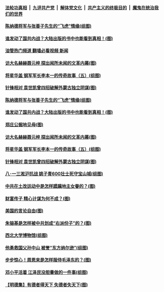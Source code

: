 ####  [法轮功真相](../../../../basic/blob/master/README.md?t=08151731) &nbsp;|&nbsp; [九评共产党](../../../../9ping.md/blob/master/README.md?t=08151731) &nbsp;|&nbsp; [解体党文化](../../../../jtdwh.md/blob/master/README.md?t=08151731)  &nbsp;|&nbsp; [共产主义的终极目的](../../../../gczydzjmd.md/blob/master/README.md?t=08151731) &nbsp;|&nbsp; [魔鬼在统治我们的世界](../../../../mgztzwmdsj.md/blob/master/README.md?t=08151731) 

#### [陈纳德将军与张善子先生的“飞虎”情缘(组图)](../pages/p6/1014325.md?t=08151731) 

#### [谁发动了国共内战？大陆出版的书中也能看到真相！(图)](../pages/p6/1013861.md?t=08151731) 

#### [油管热门频道 翻墙必看视频 新闻](http://45.76.130.85:81/youtube.html?08151731)

#### [访大名赫赫聂元梓 探出闻所未闻的文革内幕(图)](../pages/p6/1014278.md?t=08151731) 

#### [将星华盖 钢军军长李本一的传奇故事（五）(组图)](../pages/p6/1014242.md?t=08151731) 

#### [针锋相对 袁世凯曾四招破解外蒙古独立阴谋(图)](../pages/p6/1013864.md?t=08151731) 


#### [陈纳德将军与张善子先生的“飞虎”情缘(组图)](../pages/p6/1014325.md?t=08151731) 

#### [谁发动了国共内战？大陆出版的书中也能看到真相！(图)](../pages/p6/1013861.md?t=08151731) 

#### [郑庄公掘地见母(图)](../pages/p6/1014303.md?t=08151731) 

#### [访大名赫赫聂元梓 探出闻所未闻的文革内幕(图)](../pages/p6/1014278.md?t=08151731) 

#### [将星华盖 钢军军长李本一的传奇故事（五）(组图)](../pages/p6/1014242.md?t=08151731) 

#### [针锋相对 袁世凯曾四招破解外蒙古独立阴谋(图)](../pages/p6/1013864.md?t=08151731) 


#### [八･一三淞沪抗战 姚子青600壮士死守宝山城(组图)](../pages/p6/1014178.md?t=08151731) 


#### [中共在土改运动中是怎样蹂躏地主女眷的？(图)](../pages/p6/1013781.md?t=08151731) 

#### [财富传子 精心计谋为何不成？(图)](../pages/p6/1014188.md?t=08151731) 

#### [美国的言论自由(图)](../pages/p6/1014165.md?t=08151731) 


#### [朱镕基是怎样被中共划成“右派份子”的？(图)](../pages/p6/1013647.md?t=08151731) 

#### [西北大学博物馆(组图)](../pages/p6/1014058.md?t=08151731) 


#### [他勇救国父孙中山 被誉“东方纳尔逊”(组图)](../pages/p6/1014009.md?t=08151731) 

#### [步步惊心！周恩来是怎样服侍毛泽东的？(图)](../pages/p6/1013644.md?t=08151731) 

#### [邓小平活着 江泽民没胆量做的一件事(组图)](../pages/p6/1013966.md?t=08151731) 

#### [【明德集】有德者得天下 失德者失天下(图)](../pages/p6/1013989.md?t=08151731) 

<img src='http://gfw-breaker.win/goodnews/indexes/p6.md' width='0px' height='0px'/>
